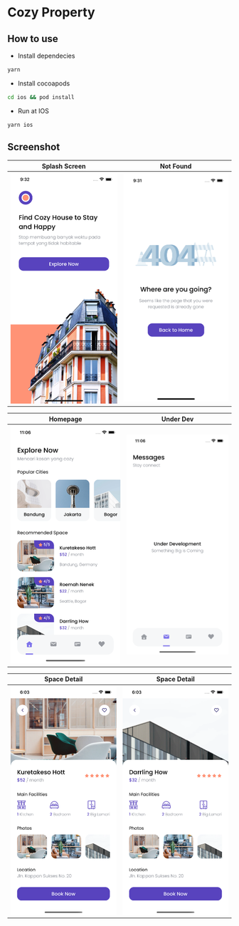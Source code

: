 # Cozy Property

## How to use

- Install dependecies

```bash
yarn
```

- Install cocoapods

```bash
cd ios && pod install
```

- Run at IOS

```bash
yarn ios
```

## Screenshot

| Splash Screen                                                                                                            | Not Found                                                                                                             |
| ------------------------------------------------------------------------------------------------------------------------ | --------------------------------------------------------------------------------------------------------------------- |
| <img src="https://raw.githubusercontent.com/ryanadhitama/cozy-property/master/screenshot/01.splash.png" alt="drawing" /> | <img src="https://raw.githubusercontent.com/ryanadhitama/cozy-property/master/screenshot/02.404.png" alt="drawing" /> |

| Homepage                                                                                                                     | Under Dev                                                                                                     |
| ------------------------------------------------------------------------------------------------------------------------ | --------------------------------------------------------------------------------------------------------------------- |
| <img src="https://raw.githubusercontent.com/ryanadhitama/cozy-property/master/screenshot/03.home.png" alt="drawing" /> | <img src="https://raw.githubusercontent.com/ryanadhitama/cozy-property/master/screenshot/04.under-development.png" alt="drawing" /> |

| Space Detail                                                                                                                     | Space Detail                                                                                                     |
| ------------------------------------------------------------------------------------------------------------------------ | --------------------------------------------------------------------------------------------------------------------- |
| <img src="https://raw.githubusercontent.com/ryanadhitama/cozy-property/master/screenshot/05.space-detail.png" alt="drawing" /> | <img src="https://raw.githubusercontent.com/ryanadhitama/cozy-property/master/screenshot/06.space-detail-1.png" alt="drawing" /> |
